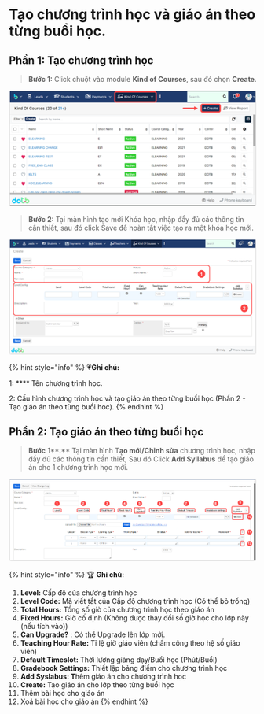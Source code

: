 # Tạo chương trình học và giáo án theo từng buổi học.

## Phần 1: Tạo chương trình học

> **Bước 1:** Click chuột vào module **Kind of Courses**, sau đó chọn **Create**.

![](../../.gitbook/assets/2.4.png)

> **Bước 2:** Tại màn hình tạo mới Khóa học, nhập đầy đủ các thông tin cần thiết, sau đó click Save để hoàn tất việc tạo ra một khóa học mới.

![](../../.gitbook/assets/2.5.png)

{% hint style="info" %}
💗**Ghi chú:**

1: **** Tên chương trình học.

2: Cấu hình chương trình học và tạo giáo án theo từng buổi học (Phần 2 - Tạo giáo án theo từng buổi hoc).
{% endhint %}

## Phần 2: Tạo giáo án theo từng buổi học

> **Bước** 1**:** Tại màn hình T**ạo mới/Chỉnh sửa** chương trình học, nhập đầy đủ các thông tin cần thiết, Sau đó Click **Add Syllabus** để tạo giáo án cho 1 chương trình học mới.

![](../../.gitbook/assets/2.7.png)

{% hint style="info" %}
️🏆 **Ghi chú:**

1. **Level:** Cấp độ của chương trình học
2. **Level Code:** Mã viết tắt của Cấp độ chương trình học (Có thể bỏ trống)
3. **Total Hours:** Tổng số giờ của chương trình học theo giáo án
4. **Fixed Hours:** Giờ cố định (Không được thay đổi số giờ học cho lớp này (nếu tích vào))
5. **Can Upgrade?** :  Có thể Upgrade lên lớp mới.
6. **Teaching Hour Rate:** Tỉ lệ giờ giáo viên (chấm công theo hệ số giáo viên)
7. **Default Timeslot:** Thời lượng giảng dạy/Buổi học (Phút/Buổi)
8. **Gradebook Settings:** Thiết lập bảng điểm cho chương trình học
9. **Add Syslabus: T**hêm giáo án cho chương trình hoc
10. **Create:** Tạo giáo án cho lớp theo từng buổi học
11. Thêm bài học cho giáo án
12. Xoá bài học cho giáo án
{% endhint %}
